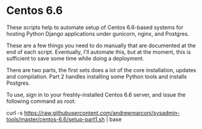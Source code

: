 # Centos 6.6

These scripts help to automate setup of Centos 6.6-based systems for hosting Python Django applications under gunicorn, nginx, and Postgres.

These are a few things you need to do manually that are documented at the end of each script. Eventually, I'll automate this, but at the moment, this is sufficient to save some time while doing a deployment.

There are two parts, the first sets does a lot of the core installation, updates and compilation. Part 2 handles installing some Python tools and installs Postgres.

To use, sign in to your freshly-installed Centos 6.6 server, and issue the following command as root:

curl -s https://raw.githubusercontent.com/andrewmarconi/sysadmin-tools/master/centos-6.6/setup-part1.sh | base


